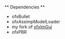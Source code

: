 ** Dependencies **

- ofxBullet
- ofxAssimpModelLoader
- my fork of [ofxImGui](https://github.com/ForestCSharp/ofxImGui)
- ofxPBR